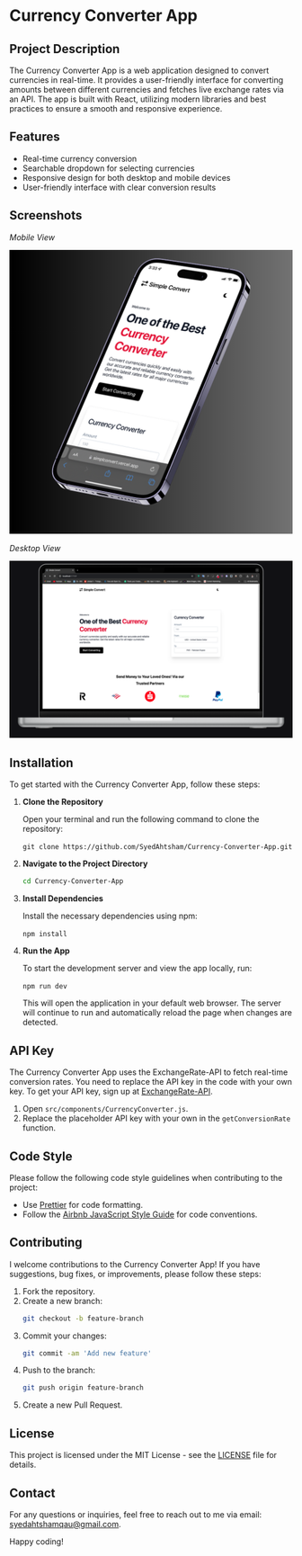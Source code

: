 # Currency Converter App

## Project Description

The Currency Converter App is a web application designed to convert currencies in real-time. It provides a user-friendly interface for converting amounts between different currencies and fetches live exchange rates via an API. The app is built with React, utilizing modern libraries and best practices to ensure a smooth and responsive experience.

## Features

- Real-time currency conversion
- Searchable dropdown for selecting currencies
- Responsive design for both desktop and mobile devices
- User-friendly interface with clear conversion results

## Screenshots

*Mobile View*

<img src="src/assets/screenshots/sc2.png" alt="Currency Converter App Screenshot" width="600"/>


*Desktop View*

<img src="src/assets/screenshots/sc1.png" alt="Currency Converter App Screenshot" width="600"/>



## Installation

To get started with the Currency Converter App, follow these steps:

1. **Clone the Repository**

   Open your terminal and run the following command to clone the repository:

   `git clone https://github.com/SyedAhtsham/Currency-Converter-App.git`

2. **Navigate to the Project Directory**

   ```bash
   cd Currency-Converter-App
   
3. **Install Dependencies**

   Install the necessary dependencies using npm:

   `npm install`
   
4. **Run the App**

   To start the development server and view the app locally, run:

   `npm run dev`

   This will open the application in your default web browser. The server will continue to run and automatically reload the page when changes    are detected.


## API Key

The Currency Converter App uses the ExchangeRate-API to fetch real-time conversion rates. You need to replace the API key in the code with your own key. To get your API key, sign up at [ExchangeRate-API](https://www.exchangerate-api.com/).

1. Open `src/components/CurrencyConverter.js`.
2. Replace the placeholder API key with your own in the `getConversionRate` function.

## Code Style

Please follow the following code style guidelines when contributing to the project:

- Use [Prettier](https://prettier.io/) for code formatting.
- Follow the [Airbnb JavaScript Style Guide](https://github.com/airbnb/javascript) for code conventions.

## Contributing

I welcome contributions to the Currency Converter App! If you have suggestions, bug fixes, or improvements, please follow these steps:

1. Fork the repository.
2. Create a new branch:
   ```bash
   git checkout -b feature-branch
3. Commit your changes:
   ```bash
   git commit -am 'Add new feature'
4. Push to the branch:
   ```bash
   git push origin feature-branch
5. Create a new Pull Request.

## License

This project is licensed under the MIT License - see the [LICENSE](./LICENSE) file for details.

## Contact

For any questions or inquiries, feel free to reach out to me via email: [syedahtshamqau@gmail.com](mailto:syedahtshamqau@gmail.com).

Happy coding!


